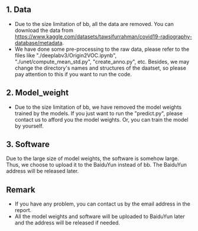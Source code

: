 ## 1. Data

- Due to the size limitation of bb, all the data are removed. You can download the data from https://www.kaggle.com/datasets/tawsifurrahman/covid19-radiography-database/metadata.
- We have done some pre-processing to the raw data, please refer to the files like "./deeplabv3/Origin2VOC.ipynb", "./unet/compute_mean_std.py", "create_anno.py", etc. Besides, we may change the directory's names and structures of the daatset,  so please pay attention to this if you want to run the code.

## 2. Model_weight

- Due to the size limitation of bb, we have removed the model weights trained by the models. If you just want to run the "predict.py", please contact us to afford you the model weights. Or, you can train the model by yourself.

## 3. Software

Due to the large size of model weights, the software is somehow large. Thus, we choose to upload it to the BaiduYun instead of bb. The BaiduYun address will be released later.

## Remark

- If you have any problem, you can contact us by the email address in the report. 
- All the model weights and software will be uploaded to BaiduYun later and the address will be released if needed.



